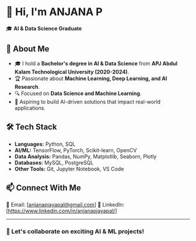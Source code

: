 # 👋 Hi, I'm ANJANA P 

🎓 **AI & Data Science Graduate**  

## 🚀 About Me  
- 🎓 I hold a **Bachelor's degree in AI & Data Science** from **APJ Abdul Kalam Technological University (2020-2024)**.  
- 🏆 Passionate about **Machine Learning, Deep Learning, and AI Research**.  
- 🔍 Focused on **Data Science and Machine Learning**.   
- 🎯 Aspiring to build AI-driven solutions that impact real-world applications.  

## 🛠️ Tech Stack  
- **Languages:** Python, SQL 
- **AI/ML:** TensorFlow, PyTorch, Scikit-learn, OpenCV  
- **Data Analysis:** Pandas, NumPy, Matplotlib, Seaborn, Plotly  
- **Databases:** MySQL, PostgreSQL
- **Other Tools:** Git, Jupyter Notebook, VS Code  

## 📫 Connect With Me  
📧 Email: [anjanapjayapal@gmail.com] 
🔗 LinkedIn: [https://www.linkedin.com/in/anjanapjayapal/]  

---

### 🚀 Let's collaborate on exciting AI & ML projects!  


<!---
anjanapjayapal/anjanapjayapal is a ✨ special ✨ repository because its `README.md` (this file) appears on your GitHub profile.
You can click the Preview link to take a look at your changes.
--->
